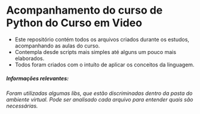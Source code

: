 # Acompanhamento do curso de Python do Curso em Video

- Este repositório contém todos os arquivos criados durante os estudos, acompanhando as aulas do curso.
- Contempla desde scripts mais simples até alguns um pouco mais elaborados.
- Todos foram criados com o intuíto de aplicar os conceitos da linguagem.

##### Informações relevantes:

###### Foram utilizadas algumas libs, que estão discriminadas dentro da pasta do ambiente virtual. Pode ser analisado cada arquivo para entender quais são necessárias.